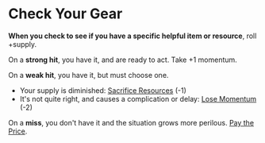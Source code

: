 # Check Your Gear

**When you check to see if you have a specific helpful item or resource**, roll +supply.

On a **strong hit**, you have it, and are ready to act. Take +1 momentum.

On a **weak hit**, you have it, but must choose one.

  * Your supply is diminished: [Sacrifice Resources](Moves/Suffer/Sacrifice_Resources) (-1)
  * It's not quite right, and causes a complication or delay: [Lose Momentum](Moves/Suffer/Lose_Momentum) (-2)

On a **miss**, you don't have it and the situation grows more perilous. [Pay the Price](Moves/Fate/Pay_the_Price).